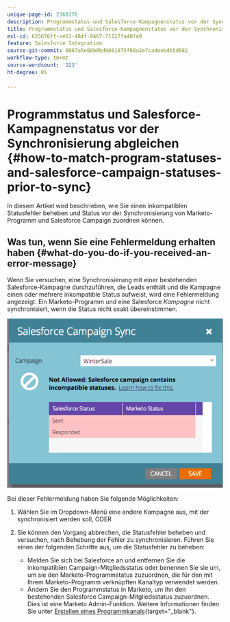 ```yaml
---
unique-page-id: 2360370
description: Programmstatus und Salesforce-Kampagnenstatus vor der Synchronisierung abgleichen - Marketo-Dokumente - Produktdokumentation
title: Programmstatus und Salesforce-Kampagnenstatus vor der Synchronisierung abgleichen
exl-id: 623676ff-ce63-484f-8467-71127fa40fe0
feature: Salesforce Integration
source-git-commit: 0087a5e88b8bd9601875f68a2e7cadeebdb5d682
workflow-type: tm+mt
source-wordcount: '223'
ht-degree: 0%

---
```


# Programmstatus und Salesforce-Kampagnenstatus vor der Synchronisierung abgleichen {#how-to-match-program-statuses-and-salesforce-campaign-statuses-prior-to-sync}

In diesem Artikel wird beschrieben, wie Sie einen inkompatiblen Statusfehler beheben und Status vor der Synchronisierung von Marketo-Programm und Salesforce Campaign zuordnen können.

## Was tun, wenn Sie eine Fehlermeldung erhalten haben {#what-do-you-do-if-you-received-an-error-message}

Wenn Sie versuchen, eine Synchronisierung mit einer bestehenden Salesforce-Kampagne durchzuführen, die Leads enthält und die Kampagne einen oder mehrere inkompatible Status aufweist, wird eine Fehlermeldung angezeigt. Ein Marketo-Programm und eine Salesforce *Kampagne* nicht synchronisiert, wenn die Status nicht exakt übereinstimmen.

![](assets/image2015-7-22-9-3a23-3a29.png)

Bei dieser Fehlermeldung haben Sie folgende Möglichkeiten:

1. Wählen Sie im Dropdown-Menü eine andere Kampagne aus, mit der synchronisiert werden soll, ODER
1. Sie können den Vorgang abbrechen, die Statusfehler beheben und versuchen, nach Behebung der Fehler zu synchronisieren. Führen Sie einen der folgenden Schritte aus, um die Statusfehler zu beheben:

   * Melden Sie sich bei Salesforce an und entfernen Sie die inkompatiblen Campaign-Mitgliedsstatus oder benennen Sie sie um, um sie den Marketo-Programmstatus zuzuordnen, die für den mit Ihrem Marketo-Programm verknüpften Kanaltyp verwendet werden.
   * Ändern Sie den Programmstatus in Marketo, um ihn den bestehenden Salesforce Campaign-Mitgliedsstatus zuzuordnen. Dies ist eine Marketo Admin-Funktion. Weitere Informationen finden Sie unter [Erstellen eines Programmkanals](/help/marketo/product-docs/administration/tags/create-a-program-channel.md){target="_blank"}.
